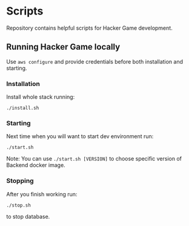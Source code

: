# Scripts

Repository contains helpful scripts for Hacker Game development.

## Running Hacker Game locally

Use `aws configure` and provide credentials before both installation and starting.

### Installation
Install whole stack running:
```
./install.sh
```

### Starting
Next time when you will want to start dev environment run:
```
./start.sh
```

Note: You can use `./start.sh [VERSION]` to choose specific version of Backend docker image.

### Stopping
After you finish working run:
```
./stop.sh
```
to stop database.
